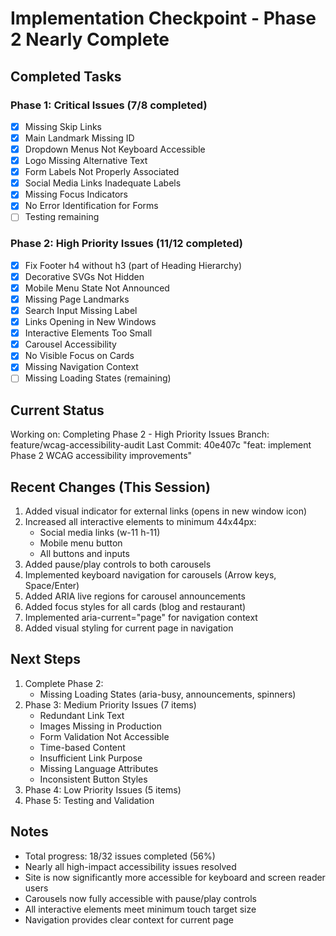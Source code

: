 # Implementation Checkpoint - Phase 2 Nearly Complete

## Completed Tasks

### Phase 1: Critical Issues (7/8 completed)
- [x] Missing Skip Links
- [x] Main Landmark Missing ID
- [x] Dropdown Menus Not Keyboard Accessible
- [x] Logo Missing Alternative Text
- [x] Form Labels Not Properly Associated
- [x] Social Media Links Inadequate Labels
- [x] Missing Focus Indicators
- [x] No Error Identification for Forms
- [ ] Testing remaining

### Phase 2: High Priority Issues (11/12 completed)
- [x] Fix Footer h4 without h3 (part of Heading Hierarchy)
- [x] Decorative SVGs Not Hidden
- [x] Mobile Menu State Not Announced
- [x] Missing Page Landmarks
- [x] Search Input Missing Label
- [x] Links Opening in New Windows
- [x] Interactive Elements Too Small
- [x] Carousel Accessibility
- [x] No Visible Focus on Cards
- [x] Missing Navigation Context
- [ ] Missing Loading States (remaining)

## Current Status
Working on: Completing Phase 2 - High Priority Issues
Branch: feature/wcag-accessibility-audit
Last Commit: 40e407c "feat: implement Phase 2 WCAG accessibility improvements"

## Recent Changes (This Session)
1. Added visual indicator for external links (opens in new window icon)
2. Increased all interactive elements to minimum 44x44px:
   - Social media links (w-11 h-11)
   - Mobile menu button
   - All buttons and inputs
3. Added pause/play controls to both carousels
4. Implemented keyboard navigation for carousels (Arrow keys, Space/Enter)
5. Added ARIA live regions for carousel announcements
6. Added focus styles for all cards (blog and restaurant)
7. Implemented aria-current="page" for navigation context
8. Added visual styling for current page in navigation

## Next Steps
1. Complete Phase 2:
   - Missing Loading States (aria-busy, announcements, spinners)
2. Phase 3: Medium Priority Issues (7 items)
   - Redundant Link Text
   - Images Missing in Production
   - Form Validation Not Accessible
   - Time-based Content
   - Insufficient Link Purpose
   - Missing Language Attributes
   - Inconsistent Button Styles
3. Phase 4: Low Priority Issues (5 items)
4. Phase 5: Testing and Validation

## Notes
- Total progress: 18/32 issues completed (56%)
- Nearly all high-impact accessibility issues resolved
- Site is now significantly more accessible for keyboard and screen reader users
- Carousels now fully accessible with pause/play controls
- All interactive elements meet minimum touch target size
- Navigation provides clear context for current page